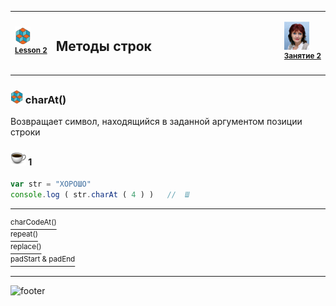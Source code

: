 [footer]: https://github.com/garevna/js-course/raw/master/images/a-level-ico.png?raw=true
[me]: https://raw.githubusercontent.com/garevna/a-level-js-lessons/master/ico/myPhoto-40.png "Ⓒ Irina Fylyppova ( garevna ) 2019"

[ico20]: https://raw.githubusercontent.com/garevna/a-level-js-lessons/master/ico/a-level-20.png
[ico25]: https://raw.githubusercontent.com/garevna/a-level-js-lessons/master/ico/a-level-25.png

[cap-20]: https://raw.githubusercontent.com/garevna/a-level-js-lessons/master/ico/coffee-20.png
[cap-25]: https://raw.githubusercontent.com/garevna/a-level-js-lessons/master/ico/coffee-25.png

[warn-25]: https://raw.githubusercontent.com/garevna/a-level-js-lessons/master/ico/warning-25.png

[link-20]: https://raw.githubusercontent.com/garevna/a-level-js-lessons/master/ico/link-20.png



<table><tr><td width="50">

![ico25] <br/><sup>[**Lesson&nbsp;2**](../lessons/lesson-02.md)</sup>
  </td>
  <td width="800"><h2>Методы строк</h2></td>
  <td>

  ![me] <br/><sup>[**Занятие&nbsp;2**](../lessons/lesson-02.md)</sup></td>
</tr></table>


### ![ico20] charAt()

Возвращает символ, находящийся в заданной аргументом позиции строки

#### ![cap-25] 1

```javascript
var str = "ХОРОШО"
console.log ( str.charAt ( 4 ) )   //  Ш
```

_____________________________________________________________

[<sup>charCodeAt()</sup>](Strings-methods-charCodeAt)<br>
[<sup>repeat()</sup>](Strings-methods-repeat)<br>
[<sup>replace()</sup>](Strings-methods-replace)<br>
[<sup>padStart & padEnd</sup>](Strings-methods-padStart-padEnd)<br>

___________________________________________________________________

![footer]
